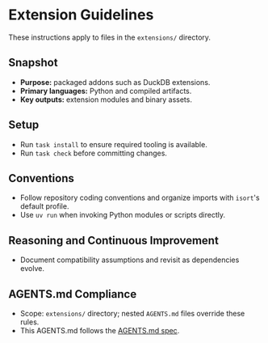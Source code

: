 # Extension Guidelines

These instructions apply to files in the `extensions/` directory.

## Snapshot
- **Purpose:** packaged addons such as DuckDB extensions.
- **Primary languages:** Python and compiled artifacts.
- **Key outputs:** extension modules and binary assets.

## Setup
- Run `task install` to ensure required tooling is available.
- Run `task check` before committing changes.

## Conventions
- Follow repository coding conventions and organize imports with `isort`'s
  default profile.
- Use `uv run` when invoking Python modules or scripts directly.

## Reasoning and Continuous Improvement
- Document compatibility assumptions and revisit as dependencies evolve.

## AGENTS.md Compliance
- Scope: `extensions/` directory; nested `AGENTS.md` files override these rules.
- This AGENTS.md follows the [AGENTS.md spec](https://gist.github.com).
